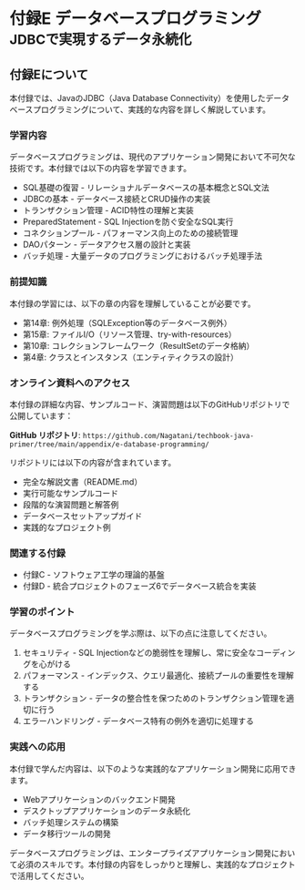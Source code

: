 # <b>付録E</b> <span>データベースプログラミング</span> <small>JDBCで実現するデータ永続化</small>

## 付録Eについて

本付録では、JavaのJDBC（Java Database Connectivity）を使用したデータベースプログラミングについて、実践的な内容を詳しく解説しています。

### 学習内容

データベースプログラミングは、現代のアプリケーション開発において不可欠な技術です。本付録では以下の内容を学習できます。

- SQL基礎の復習 - リレーショナルデータベースの基本概念とSQL文法
- JDBCの基本 - データベース接続とCRUD操作の実装
- トランザクション管理 - ACID特性の理解と実装
- PreparedStatement - SQL Injectionを防ぐ安全なSQL実行
- コネクションプール - パフォーマンス向上のための接続管理
- DAOパターン - データアクセス層の設計と実装
- バッチ処理 - 大量データのプログラミングにおけるバッチ処理手法

### 前提知識

本付録の学習には、以下の章の内容を理解していることが必要です。

- 第14章: 例外処理（SQLException等のデータベース例外）
- 第15章: ファイルI/O（リソース管理、try-with-resources）
- 第10章: コレクションフレームワーク（ResultSetのデータ格納）
- 第4章: クラスとインスタンス（エンティティクラスの設計）

### オンライン資料へのアクセス

本付録の詳細な内容、サンプルコード、演習問題は以下のGitHubリポジトリで公開しています：

**GitHub リポジトリ**: `https://github.com/Nagatani/techbook-java-primer/tree/main/appendix/e-database-programming/`

リポジトリには以下の内容が含まれています。

- 完全な解説文書（README.md）
- 実行可能なサンプルコード
- 段階的な演習問題と解答例
- データベースセットアップガイド
- 実践的なプロジェクト例

### 関連する付録

- 付録C - ソフトウェア工学の理論的基盤
- 付録D - 統合プロジェクトのフェーズ6でデータベース統合を実装

### 学習のポイント

データベースプログラミングを学ぶ際は、以下の点に注意してください。

1. セキュリティ - SQL Injectionなどの脆弱性を理解し、常に安全なコーディングを心がける
2. パフォーマンス - インデックス、クエリ最適化、接続プールの重要性を理解する
3. トランザクション - データの整合性を保つためのトランザクション管理を適切に行う
4. エラーハンドリング - データベース特有の例外を適切に処理する

### 実践への応用

本付録で学んだ内容は、以下のような実践的なアプリケーション開発に応用できます。

- Webアプリケーションのバックエンド開発
- デスクトップアプリケーションのデータ永続化
- バッチ処理システムの構築
- データ移行ツールの開発

データベースプログラミングは、エンタープライズアプリケーション開発において必須のスキルです。本付録の内容をしっかりと理解し、実践的なプロジェクトで活用してください。